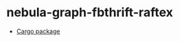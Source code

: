 # nebula-graph-fbthrift-raftex

* [Cargo package](https://crates.io/crates/nebula-graph-fbthrift-raftex)
